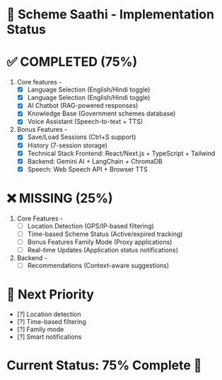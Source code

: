 # 🎯 Scheme Saathi - Implementation Status

# ✅ COMPLETED (75%)
1) Core features -
   - [X]  Language Selection (English/Hindi toggle)
   - [X]  Language Selection (English/Hindi toggle)
   - [X] AI Chatbot (RAG-powered responses)
   - [X] Knowledge Base (Government schemes database)
   - [X] Voice Assistant (Speech-to-text + TTS)

2) Bonus Features -
   - [X] Save/Load Sessions (Ctrl+S support)
   - [X] History (7-session storage)
   - [X] Technical Stack Frontend: React/Next.js + TypeScript + Tailwind
   - [X] Backend: Gemini AI + LangChain + ChromaDB
   - [X] Speech: Web Speech API + Browser TTS

# ❌ MISSING (25%)
1) Core Features -
   - [ ] Location Detection (GPS/IP-based filtering)
   - [ ] Time-based Scheme Status (Active/expired tracking)
   - [ ] Bonus Features Family Mode (Proxy applications)
   - [ ] Real-time Updates (Application status notifications)
2) Backend -
   - [ ] Recommendations (Context-aware suggestions)

# 🚀 Next Priority
  - [?] Location detection
  - [?] Time-based filtering
  - [?] Family mode
  - [?] Smart notifications

# Current Status: 75% Complete 🎉
